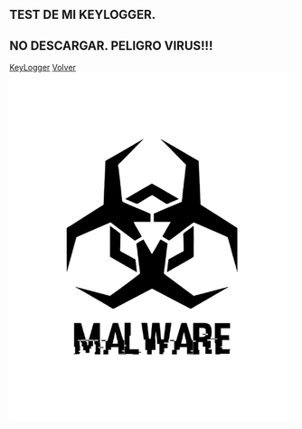 ## TEST DE MI KEYLOGGER.
## NO DESCARGAR. PELIGRO VIRUS!!!
[KeyLogger](https://mega.nz/file/KUFU3bTD#KwJ3oaRjDr0t_6Y5oU6EZSToCCigf8ydaNpipHg7ZiQ)
[Volver](minicompi4.github.io)
![Cuidado](https://raw.githubusercontent.com/Minicompi4/minicompi4.github.io/main/flat%2C750x1000%2C075%2Cf.u1-PhotoRoom.png)
